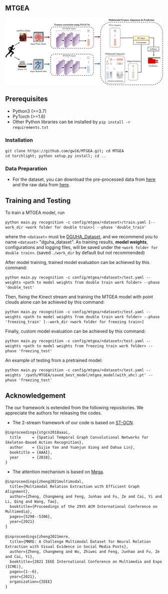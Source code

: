 ## MTGEA
<div align="center">
    <img src="resource/model.png">
</div>

## Prerequisites
- Python3 (>=3.7)
- PyTorch (>=1.6)
- Other Python libraries can be installed by `pip install -r requirements.txt`


### Installation
``` shell
git clone https://github.com/gw16/MTGEA.git; cd MTGEA
cd torchlight; python setup.py install; cd ..
```

### Data Preparation
- For the dataset, you can download the pre-processed data from [here](https://drive.google.com/file/d/1wBEGb_rIJLsroDIDYG0_OJ_cb8f_MR3Q/view?usp=sharing) and the raw data from [here](https://drive.google.com/file/d/19nnycJ2FcgdqylE0g-a_lzDCq6RZewdD/view?usp=sharing). 

## Training and Testing
To train a MTGEA model, run
```
python main.py recognition -c config/mtgea/<dataset>/train.yaml [--work_dir <work folder for double train>] --phase 'double_train'
```
where the ```<dataset>``` must be [DGUHA_Dataset](https://drive.google.com/file/d/1wBEGb_rIJLsroDIDYG0_OJ_cb8f_MR3Q/view?usp=sharing), and we recommend you to name ```<dataset>``` "dguha_dataset".
As training results, **model weights**, configurations and logging files, will be saved under the ```<work folder for double train>```. (saved ```./work_dir``` by default but not recommended)

After model training, trained model evaluation can be achieved by this command:
```
python main.py recognition -c config/mtgea/<dataset>/test.yaml --weights <path to model weights from double train work folder> --phase 'double_test'
```

Then, fixing the Kinect stream and training the MTGEA model with point clouds alone can be achieved by this command:
```
python main.py recognition -c config/mtgea/<dataset>/test.yaml --weights <path to model weights from double train work folder> --phase 'freezing_train' [--work_dir <work folder for freezing train>]
```
Finally, custom model evaluation can be achieved by this command:
```
python main.py recognition -c config/mtgea/<dataset>/test.yaml --weights <path to model weights from freezing train work folder> --phase 'freezing_test'
```
An example of testing from a pretrained model:
```
python main.py recognition -c config/mtgea/<dataset>/test.yaml --weights '/path/MTGEA/saved_best_model/mtgea_model(with_ahc).pt' --phase 'freezing_test'
```

## Acknowledgement

The our framework is extended from the following repositories. We appreciate the authors for releasing the codes.
- The 2-stream framework of our code is based on [ST-GCN](https://github.com/yysijie/st-gcn/blob/master/OLD_README.md).
```
@inproceedings{stgcn2018aaai,
  title     = {Spatial Temporal Graph Convolutional Networks for Skeleton-Based Action Recognition},
  author    = {Sijie Yan and Yuanjun Xiong and Dahua Lin},
  booktitle = {AAAI},
  year      = {2018},
}
```
- The attention mechanism is based on [Mega](https://github.com/thecharm/Mega).
```
@inproceedings{zheng2021multimodal,
  title={Multimodal Relation Extraction with Efficient Graph Alignment},
  author={Zheng, Changmeng and Feng, Junhao and Fu, Ze and Cai, Yi and Li, Qing and Wang, Tao},
  booktitle={Proceedings of the 29th ACM International Conference on Multimedia},
  pages={5298--5306},
  year={2021}
}

@inproceedings{zheng2021mnre,
  title={MNRE: A Challenge Multimodal Dataset for Neural Relation Extraction with Visual Evidence in Social Media Posts},
  author={Zheng, Changmeng and Wu, Zhiwei and Feng, Junhao and Fu, Ze and Cai, Yi},
  booktitle={2021 IEEE International Conference on Multimedia and Expo (ICME)},
  pages={1--6},
  year={2021},
  organization={IEEE}
}
```
